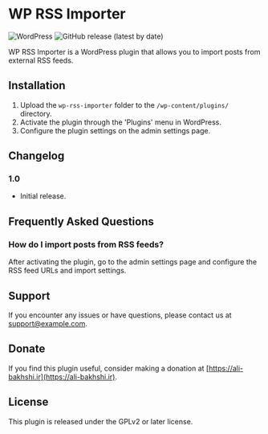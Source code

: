 # WP RSS Importer

![WordPress](https://img.shields.io/wordpress/plugin/wp-rss-importer) ![GitHub release (latest by date)](https://img.shields.io/github/v/release/your-username/wp-rss-importer)

WP RSS Importer is a WordPress plugin that allows you to import posts from external RSS feeds.

## Installation

1. Upload the `wp-rss-importer` folder to the `/wp-content/plugins/` directory.
2. Activate the plugin through the 'Plugins' menu in WordPress.
3. Configure the plugin settings on the admin settings page.

## Changelog

### 1.0
- Initial release.

## Frequently Asked Questions

### How do I import posts from RSS feeds?
After activating the plugin, go to the admin settings page and configure the RSS feed URLs and import settings.

## Support

If you encounter any issues or have questions, please contact us at support@example.com.

## Donate

If you find this plugin useful, consider making a donation at [https://ali-bakhshi.ir](https://ali-bakhshi.ir).

## License

This plugin is released under the GPLv2 or later license.
